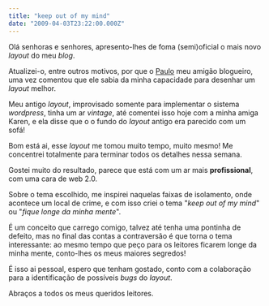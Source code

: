 ```yaml
---
title: "keep out of my mind"
date: "2009-04-03T23:22:00.000Z"
---
```


Olá senhoras e senhores, apresento-lhes de foma (semi)oficial o mais novo _layout_ do meu _blog_.

Atualizei-o, entre outros motivos, por que o [Paulo](http://www.pauloazul.blogspot.com) meu amigão blogueiro, uma vez comentou que ele sabia da minha capacidade para desenhar um _layout_ melhor.

Meu antigo _layout_, improvisado somente para implementar o sistema _wordpress_, tinha um ar _vintage_, até comentei isso hoje com a minha amiga Karen, e ela disse que o o fundo do _layout_ antigo era parecido com um sofá!

Bom está ai, esse _layout_ me tomou muito tempo, muito mesmo! Me concentrei totalmente para terminar todos os detalhes nessa semana.

Gostei muito do resultado, parece que está com um ar mais **profissional**, com uma cara de web 2.0.

Sobre o tema escolhido, me inspirei naquelas faixas de isolamento, onde acontece um local de crime, e com isso criei o tema "_keep out of my mind_" ou "_fique longe da minha mente_".

É um conceito que carrego comigo, talvez até tenha uma pontinha de defeito, mas no final das contas a contraversão é que torna o tema interessante: ao mesmo tempo que peço para os leitores ficarem longe da minha mente, conto-lhes os meus maiores segredos!

É isso ai pessoal, espero que tenham gostado, conto com a colaboração para a identificação de possíveis _bugs_ do _layout_.

Abraços a todos os meus queridos leitores.